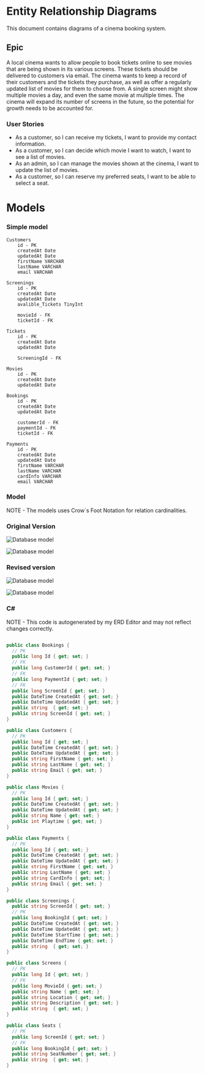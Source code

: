 
# Entity Relationship Diagrams
This document contains diagrams of a cinema booking system.

## Epic

A local cinema wants to allow people to book tickets online to see movies that are being shown in its various screens. These tickets should be delivered to customers via email. The cinema wants to keep a record of their customers and the tickets they purchase, as well as offer a regularly updated list of movies for them to choose from. A single screen might show multiple movies a day, and even the same movie at multiple times. The cinema will expand its number of screens in the future, so the potential for growth needs to be accounted for.


### User Stories
- As a customer, so I can receive my tickets, I want to provide my contact information.
- As a customer, so I can decide which movie I want to watch, I want to see a list of movies.
- As an admin, so I can manage the movies shown at the cinema, I want to update the list of movies.
- As a customer, so I can reserve my preferred seats, I want to be able to select a seat.


# Models

### Simple model

```
Customers
    id - PK
    createdAt Date
    updatedAt Date
    firstName VARCHAR
    lastName VARCHAR
    email VARCHAR
```
```
Screenings
    id - PK
    createdAt Date
    updatedAt Date
    avalible_Tickets TinyInt

    movieId - FK
    ticketId - FK
```
```
Tickets
    id - PK
    createdAt Date
    updatedAt Date

    ScreeningId - FK
```
```
Movies
    id - PK
    createdAt Date
    updatedAt Date
```
```
Bookings
    id - PK
    createdAt Date
    updatedAt Date

    customerId - FK
    paymentId - FK
    ticketId - FK

```
```
Payments
    id - PK
    createdAt Date
    updatedAt Date
    firstName VARCHAR
    lastName VARCHAR
    cardInfo VARCHAR
    email VARCHAR
```

### Model
NOTE - The models uses Crow´s Foot Notation for relation cardinalities.

### Original Version
![Database model](./assets/minimal.png)

![Database model](./assets/image.png)

### Revised version

![Database model](./assets/secondminimal.png)

![Database model](./assets/second.png)



### C#
NOTE - This code is autogenerated by my ERD Editor and may not reflect changes correctly.

```C#

public class Bookings {
  // PK
  public long Id { get; set; }
  // FK
  public long CustomerId { get; set; }
  // FK
  public long PaymentId { get; set; }
  // FK
  public long ScreenId { get; set; }
  public DateTime CreatedAt { get; set; }
  public DateTime UpdatedAt { get; set; }
  public string  { get; set; }
  public string ScreenId { get; set; }
}

public class Customers {
  // PK
  public long Id { get; set; }
  public DateTime CreatedAt { get; set; }
  public DateTime UpdatedAt { get; set; }
  public string FirstName { get; set; }
  public string LastName { get; set; }
  public string Email { get; set; }
}

public class Movies {
  // PK
  public long Id { get; set; }
  public DateTime CreatedAt { get; set; }
  public DateTime UpdatedAt { get; set; }
  public string Name { get; set; }
  public int Playtime { get; set; }
}

public class Payments {
  // PK
  public long Id { get; set; }
  public DateTime CreatedAt { get; set; }
  public DateTime UpdatedAt { get; set; }
  public string FirstName { get; set; }
  public string LastName { get; set; }
  public string CardInfo { get; set; }
  public string Email { get; set; }
}

public class Screenings {
  public string ScreenId { get; set; }
  // PK
  public long BookingId { get; set; }
  public DateTime CreatedAt { get; set; }
  public DateTime UpdatedAt { get; set; }
  public DateTime StartTime { get; set; }
  public DateTime EndTime { get; set; }
  public string  { get; set; }
}

public class Screens {
  // PK
  public long Id { get; set; }
  // FK
  public long MovieId { get; set; }
  public string Name { get; set; }
  public string Location { get; set; }
  public string Description { get; set; }
  public string  { get; set; }
}

public class Seats {
  // PK
  public long ScreenId { get; set; }
  // FK
  public long BookingId { get; set; }
  public string SeatNumber { get; set; }
  public string  { get; set; }
}

```